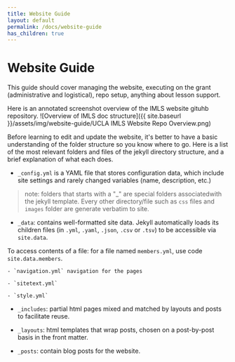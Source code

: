 ```yaml
---
title: Website Guide
layout: default
permalink: /docs/website-guide
has_children: true
---
```


# Website Guide



This guide should cover managing the website, executing on the grant (administrative and logistical), repo setup, anything about lesson support.

Here is an annotated screenshot overview of the IMLS website gituhb repository.
![Overview of IMLS doc structure]({{ site.baseurl }}/assets/img/website-guide/UCLA IMLS Website Repo Overview.png)


Before learning to edit and update the website, it's better to have a basic understanding of the folder structure so you know where to go. Here is a list of the most relevant folders and files of the jekyll directory structure, and a brief explanation of what each does. 

- `_config.yml`
is a YAML file that stores configuration data, which include site settings and rarely changed variables (name, description, etc.)

> note: folders that starts with a "_" are special folders associatedwith the jekyll template. Every other directory/file such as `css` files and `images` folder are generate verbatim to site. 


- `_data`: 
contains well-formatted site data. Jekyll automatically loads its children files (in `.yml`, `.yaml`, `.json`, `.csv` or `.tsv`) to be accessible via `site.data`. 

To access contents of a file: for a file named `members.yml`, use code `site.data.members`.

    - `navigation.yml` navigation for the pages

    - `sitetext.yml`

    - `style.yml`

- `_includes`:
partial html pages mixed and matched by layouts and posts to facilitate reuse. 
    

- `_layouts`:
html templates that wrap posts, chosen on a post-by-post basis in the front matter. 

- `_posts`: 
contain blog posts for the website.
